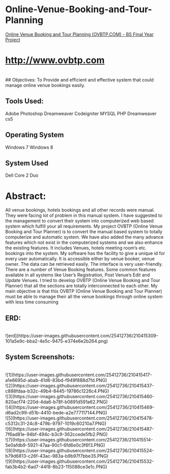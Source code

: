 # Online-Venue-Booking-and-Tour-Planning

<a href = 'http://www.ovbtp.com/'> Online Venue Booking and Tour Planning (OVBTP.COM) - BS Final Year Project </a>
# <a href = 'http://www.ovbtp.com/'> http://www.ovbtp.com </a>
<br>
## Objectives:	
  To Provide and efficient and effective system that could manage online venue bookings easily.

## Tools Used:
  Adobe Photoshop
  Dreamweaver
  Codeigniter
  MYSQL
  PHP 
  Dreamweaver cs5

## Operating System	
  Windows 7 
  Windows 8
## System Used
  Dell Core 2 Duo


# Abstract:

All venue bookings, hotels bookings and all other records were manual. They were facing lot of problem in this manual system. I have suggested to the management to convert their system into computerized web based system which fulfill your all requirements.
My project OVBTP (Online Venue Booking and Tour Planner) is to convert the manual based system to totally computerize and automatic system. We have also added the many advance features which not exist in the computerized systems and we also enhance the existing features. It includes Venues, hotels meeting room’s etc. bookings into the system. My software has the facility to give a unique id for every user automatically. It is accessible either by venue booker, venue owner. The data can be retrieved easily.  The interface is very user-friendly. There are a number of Venue Booking features. Some common features available in all systems like User’s Registration, Post Venue’s Edit and Update Venues. I tried to develop OVBTP (Online Venue Booking and Tour Planner) that all the sections are totally interconnected to each other. My main objective is that this OVBTP (Online Venue Booking and Tour Planner) must be able to manage their all the venue bookings through online system with less time consuming


## ERD:
<br>
![erd](https://user-images.githubusercontent.com/25412736/210415309-101a5e9c-bba2-4e5c-9475-e374e6e2b264.png)

<br>

## System Screenshots:

<br>
![1](https://user-images.githubusercontent.com/25412736/210415417-a1e6695d-abab-41d6-83bd-f949f888d7fd.PNG)
<br>
![2](https://user-images.githubusercontent.com/25412736/210415437-c888fdaa-b32c-49b4-8445-19786c1226c4.PNG)
<br>
![3](https://user-images.githubusercontent.com/25412736/210415460-820acf74-220d-4da6-b78f-b0891d591a62.PNG)

<br>
![4](https://user-images.githubusercontent.com/25412736/210415469-d6ad2c99-d51b-4410-bede-a2e777117144.PNG)

<br>
![5](https://user-images.githubusercontent.com/25412736/210415478-c5312c31-24c8-479b-9797-1019c60210a7.PNG)

<br>
![6](https://user-images.githubusercontent.com/25412736/210415487-7f6ad81e-94bf-494c-b3c9-362ccede5fb2.PNG)
<br>
![7](https://user-images.githubusercontent.com/25412736/210415514-5e0afdb9-5921-47aa-90c1-6fd6e0c3f6f3.PNG)

<br>
![8](https://user-images.githubusercontent.com/25412736/210415524-b79d6813-c26f-43ac-983a-b9b97f7bbe35.PNG)

<br>
![9](https://user-images.githubusercontent.com/25412736/210415532-fab3b4b2-6ad7-44f8-8b23-115088ce3e1c.PNG)

